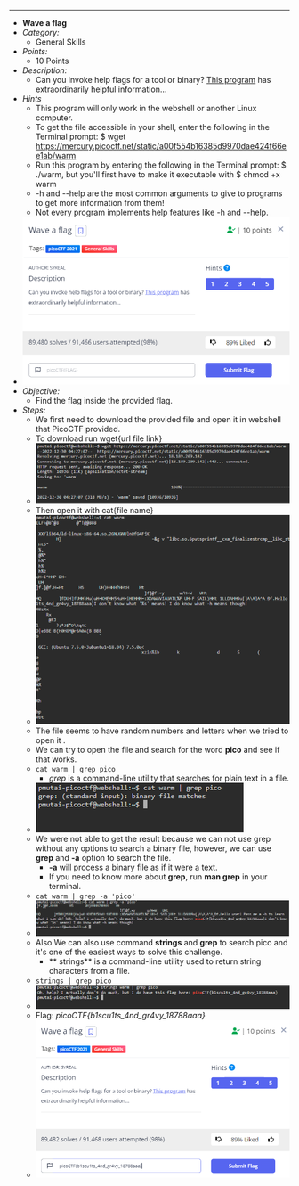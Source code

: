 ---

* **Wave a flag**
* *Category:* 
  * General Skills
* *Points:*
  * 10 Points
* *Description:*
  * Can you invoke help flags for a tool or binary? [This program](https://mercury.picoctf.net/static/a00f554b16385d9970dae424f66ee1ab/warm) has extraordinarily helpful information...
* *Hints*
  * This program will only work in the webshell or another Linux computer.
  * To get the file accessible in your shell, enter the following in the Terminal prompt: $ wget https://mercury.picoctf.net/static/a00f554b16385d9970dae424f66ee1ab/warm
  * Run this program by entering the following in the Terminal prompt: $ ./warm, but you'll first have to make it executable with $ chmod +x warm
  * -h and --help are the most common arguments to give to programs to get more information from them!
  * Not every program implements help features like -h and --help.
* ![Screenschot1 text](Screenshot1.png)
* *Objective:*
  * Find the flag inside the provided flag.
* *Steps:*
  * We first need to download the provided file and open it in webshell that PicoCTF provided.
  * To download run wget{url file link}
  * ![Screenschot2 text](Screenshot2.png)
  * Then open it with cat{file name}
  * ![Screenschot3 text](Screenshot3.png)
  * The file seems to have random numbers and letters when we tried to open it .
  * We can try to open the file and search for the word **pico** and see if that works. 
  * `cat warm | grep pico`
    * *grep* is a command-line utility that searches for plain text in a file.
  * ![Screenschot4 text](Screenshot4.png)
  * We were not able to get the result because we can not use grep without any options to search a binary file, however, we can use **grep** and **-a** option to search the file.
    * **-a** will process a binary file as if it were a text.
    * If you need to know more about **grep**, run **man grep** in your terminal.
  * `cat warm | grep -a 'pico' `
  * ![Screenschot5 text](Screenshot5.png)
  * Also We can also use command **strings** and **grep** to search pico and it's one of the easiest ways to solve this challenge.
    * ** strings** is a command-line utility used to return string characters from a file.
  * `strings | grep pico`
  * ![Screenschot6 text](Screenshot6.png)
  * Flag: *picoCTF{b1scu1ts_4nd_gr4vy_18788aaa}*
  * ![Screenschot7 text](Screenshot7.png)
